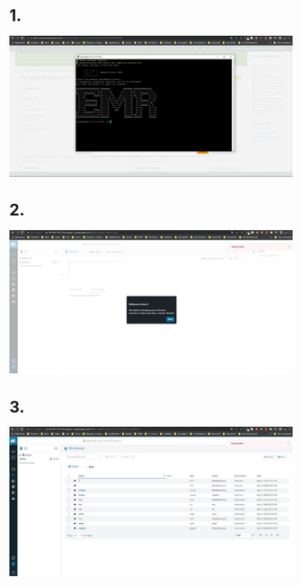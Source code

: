 # 1. 
![cluster created](./assets/ScreenshotCluster03.JPG "cluster creation")

# 2. 
![starting cluster](./assets/ScreenshotCluster04.JPG "Cluster starting")

# 3. 
![inside cluster](./assets/ScreenshotCluster05.JPG "Cluster terminal")

